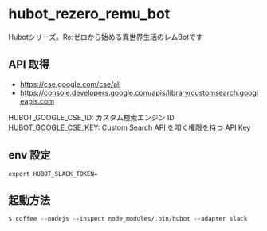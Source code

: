 # hubot_rezero_remu_bot
Hubotシリーズ。Re:ゼロから始める異世界生活のレムBotです

## API 取得

- https://cse.google.com/cse/all
- https://console.developers.google.com/apis/library/customsearch.googleapis.com

HUBOT_GOOGLE_CSE_ID: カスタム検索エンジン ID
HUBOT_GOOGLE_CSE_KEY: Custom Search API を叩く権限を持つ API Key


## env 設定

```
export HUBOT_SLACK_TOKEN=
```

## 起動方法

```
$ coffee --nodejs --inspect node_modules/.bin/hubot --adapter slack
```
